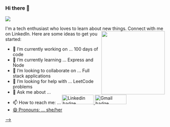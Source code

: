 ### Hi there 👋
![](https://komarev.com/ghpvc/?username=renushinde)
<!--
**renushinde/renushinde** is a ✨ _special_ ✨ repository because its `README.md` (this file) appears on your GitHub profile.
![Header image](https://www.canva.com/design/DAEZQEEld7I/E-vnxnOxhWODv_CLqVwbPA/view?utm_content=DAEZQEEld7I&utm_campaign=designshare&utm_medium=link&utm_source=publishsharelink)
<!-- You can create your own header images using Canva, it has a lot of templates. If you do, use the following link https://www.canva.com/join/celeriac-tread-jellyfish -->
I'm a tech enthusiast who loves to learn about new things. Connect with me on LinkedIn.
<img align='right' src='https://media.giphy.com/media/bcKmIWkUMCjVm/giphy.gif' width='200"'>
Here are some ideas to get you started:

- 🔭 I’m currently working on ... 100 days of code
- 🌱 I’m currently learning ... Express and Node
- 👯 I’m looking to collaborate on ... Full stack applications
- 🤔 I’m looking for help with ... LeetCode problems
- 💬 Ask me about ...
- 📫 How to reach me: ... <a href="https://www.linkedin.com/in/renushinde/"><img src="https://img.shields.io/badge/linkedin-%230064e7.svg?&style=for-the-badge&logo=linkedin&logoColor=white" height=30 width=100 alt="Linkedin badge"> <a href="mailto:renunikhilp@gmail.com"><img src="https://img.shields.io/badge/gmail-%23fd1745.svg?&style=for-the-badge&logo=gmail&logoColor=white" height=30 width=100 alt="Gmail badge"> 
- 😄 Pronouns: ... she/her

-->
